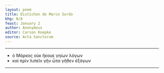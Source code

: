```yaml
---
layout: poem
title: Distichon de Marco Surdo
bhg: N/A
feast: January 2
author: Anonymous
editor: Carson Koepke
source: Acta Sanctorum
---
```


---

- ὁ Μάρκος οὐκ ἤκουε γηίων λόγων
- καὶ πρὶν λιπεῖν γῆν ὦτα γῆθεν ἐξάγων

---
